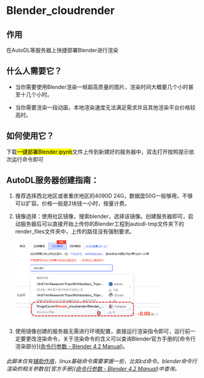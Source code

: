 # Blender_cloudrender

## 作用

在AutoDL等服务器上快捷部署Blender进行渲染

## 什么人需要它？

- 当你需要使用Blender渲染一帧超高质量的图片，渲染时间大概要几个小时甚至十几个小时。

- 当你需要渲染一段动画，本地渲染速度无法满足需求并且其他渲染平台价格较高时。

## 如何使用它？

下载<mark>一键部署Blender.ipynb</mark>文件上传到新建好的服务器中，双击打开按照提示依次运行命令即可

## AutoDL服务器创建指南：

1. 推荐选择西北地区或者重庆地区的4090D 24G，数据盘50G一般够用，不够可以扩容。价格一般是2块钱一小时，按量计费。

2. 镜像选择：使用社区镜像，搜索blender，选择该镜像。创建服务器即可，启动服务器后可以直接开始上传你的Blender工程到autodl-tmp文件夹下的render_files文件夹中，上传的路径没有强制要求。
   
   <img title="" src="./images/chrome_cApsbZtnAk.png" alt="chrome_cApsbZtnAk.png" width="381">

3. 使用镜像创建的服务器无需进行环境配置，直接运行渲染指令即可，运行前一定要更改渲染命令，关于渲染命令的含义可以查询Blender官方手册的[命令行渲染部分]([命令行参数 - Blender 4.2 Manual](https://docs.blender.org/manual/zh-hans/4.2/advanced/command_line/arguments.html#command-line-arguments))。

###### 此脚本仅有<u>辅助作用</u>，linux基础命令需要掌握一些，比如cd命令。blender命令行渲染的相关参数在[官方手册]([命令行参数 - Blender 4.2 Manual](https://docs.blender.org/manual/zh-hans/4.2/advanced/command_line/arguments.html#command-line-arguments))中查询。
